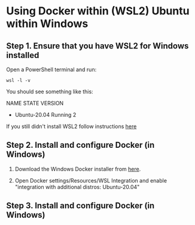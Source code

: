 # Using Docker within (WSL2) Ubuntu within Windows 

## Step 1. Ensure that you have WSL2 for Windows installed

Open a PowerShell terminal and run:

	wsl -l -v
	
You should see something like this:
	
  NAME                   STATE           VERSION
* Ubuntu-20.04           Running         2

If you still didn't install WSL2 follow instructions [here](./wsl.md)

## Step 2. Install and configure Docker (in Windows)

1. Download the Windows Docker installer from [here](https://www.docker.com/get-started).

2. Open Docker settings/Resources/WSL Integration and enable "integration with additional distros: Ubuntu-20.04"

## Step 3. Install and configure Docker (in Windows)